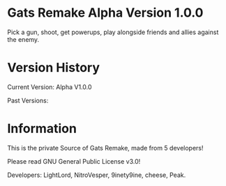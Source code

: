 # Gats Remake Alpha Version 1.0.0
Pick a gun, shoot, get powerups, play alongside friends and allies against the enemy.

# Version History

Current Version: Alpha V1.0.0

Past Versions:

# Information
This is the private Source of Gats Remake, made from 5 developers!

Please read GNU General Public License v3.0!

Developers:
LightLord, NitroVesper, 9inety9ine, cheese, Peak.

